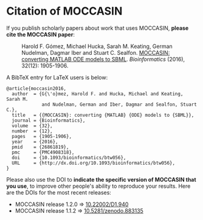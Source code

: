 Citation of MOCCASIN
====================

If you publish scholarly papers about work that uses MOCCASIN, **please cite the MOCCASIN paper**:

<dl>
<dd>
Harold F. Gómez, Michael Hucka, Sarah M. Keating, German Nudelman, Dagmar Iber and Stuart C. Sealfon.  <a href="http://bioinformatics.oxfordjournals.org/content/32/12/1905">MOCCASIN: converting MATLAB ODE models to SBML</a>. <i>Bioinformatics</i> (2016), 32(12): 1905-1906.
</dd>
</dl>

A BibTeX entry for LaTeX users is below:

```
@article{moccasin2016,
  author  = {G{\'o}mez, Harold F. and Hucka, Michael and Keating, Sarah M.
             and Nudelman, German and Iber, Dagmar and Sealfon, Stuart C.},
  title   = {{MOCCASIN}: converting {MATLAB} {ODE} models to {SBML}},
  journal = {Bioinformatics},
  volume  = {32},
  number  = {12},
  pages   = {1905-1906},
  year    = {2016},
  pmid    = {26861819},
  pmc     = {PMC4908318},
  doi     = {10.1093/bioinformatics/btw056},
  URL     = {http://dx.doi.org/10.1093/bioinformatics/btw056},
}
```

Please also use the DOI to **indicate the specific version of MOCCASIN that you use**, to improve
other people's ability to reproduce your results. Here are the DOIs for the
most recent releases:

* MOCCASIN release 1.2.0 &rArr; [10.22002/D1.940](https://doi.org/10.22002/D1.940)
* MOCCASIN release 1.1.2 &rArr; [10.5281/zenodo.883135](https://doi.org/10.5281/zenodo.883135)
